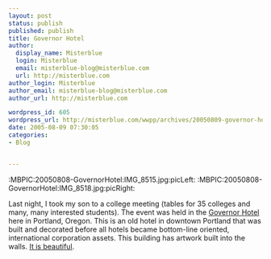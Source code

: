 ```yaml
---
layout: post
status: publish
published: publish
title: Governor Hotel
author:
  display_name: Misterblue
  login: Misterblue
  email: misterblue-blog@misterblue.com
  url: http://misterblue.com
author_login: Misterblue
author_email: misterblue-blog@misterblue.com
author_url: http://misterblue.com

wordpress_id: 605
wordpress_url: http://misterblue.com/wwpp/archives/20050809-governor-hotel
date: 2005-08-09 07:30:05
categories:
- Blog


---
```

:MBPIC:20050808-GovernorHotel:IMG_8515.jpg:picLeft:
:MBPIC:20050808-GovernorHotel:IMG_8518.jpg:picRight:
<p>
Last night, I took my son to a college meeting (tables for 35 colleges and many, many interested students).
The event was held in the
<a href="http://www.govhotel.com/">Governor Hotel</a>
here in Portland, Oregon.
This is an old hotel in downtown Portland that was built and decorated before
all hotels became bottom-line oriented, international corporation assets.
This building has artwork built into the walls.
<a href="http://pics.misterblue.com/20050808-GovernorHotel/">It is beautiful</a>.
</p>
